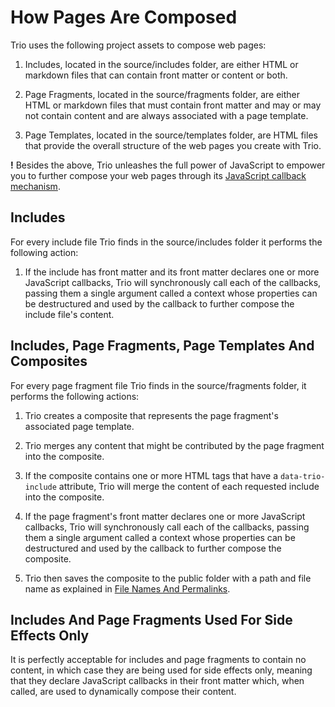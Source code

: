 <!--
template: learnhowto.html
title: How Pages Are Created
appendToTarget: true
activeHeaderItem: 2
-->

# How Pages Are Composed

Trio uses the following project assets to compose web pages:

1. Includes, located in the source/includes folder, are either HTML or markdown files that can contain front matter or content or both.

1. Page Fragments, located in the source/fragments folder, are either HTML or markdown files that must contain front matter and may or may not contain content and are always associated with a page template. 

1. Page Templates, located in the source/templates folder, are HTML files that provide the overall structure of the web pages you create with Trio.

__!__ Besides the above, Trio unleashes the full power of JavaScript to empower you to further compose your web pages through its <a data-trio-link href="/docs/learn/javascriptcallbacks">JavaScript callback mechanism</a>.

## Includes

For every include file Trio finds in the source/includes folder it performs the following action:

1. <p>If the include has front matter and its front matter declares one or more JavaScript callbacks, Trio will synchronously call each of the callbacks, passing them a single argument called a context whose properties can be destructured and used by the callback to further compose the include file's content.</p>

## Includes, Page Fragments, Page Templates And Composites

For every page fragment file Trio finds in the source/fragments folder, it performs the following actions:

1. Trio creates a composite that represents the page fragment's associated page template.

1. Trio merges any content that might be contributed by the page fragment into the composite.

1. If the composite contains one or more HTML tags that have a `data-trio-include` attribute, Trio will merge the content of each requested include into the composite.

1. If the page fragment's front matter declares one or more JavaScript callbacks, Trio will synchronously call each of the callbacks, passing them a single argument called a context whose properties can be destructured and used by the callback to further compose the composite. 

1. Trio then saves the composite to the public folder with a path and file name as explained in <a data-trio-link href="/docs/learn/filenamesandpermalinks">File Names And Permalinks</a>.

## Includes And Page Fragments Used For Side Effects Only
It is perfectly acceptable for includes and page fragments to contain no content, in which case they are being used for side effects only, meaning that they declare JavaScript callbacks in their front matter which, when called, are used to dynamically compose their content.